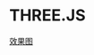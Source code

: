 <!--
 * @Author: Li Jian
 * @Date: 2021-12-16 11:44:00
 * @LastEditTime: 2021-12-16 11:45:31
 * @LastEditors: Li Jian
-->

# THREE.JS

[效果图](./效果图.png)
